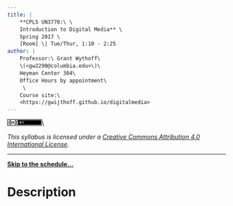 ```yaml
---
title: |
    **CPLS UN3770:\ \
    Introduction to Digital Media** \
    Spring 2017 \
    [Room] \| Tue/Thur, 1:10 - 2:25
author: |
    Professor:\ Grant Wythoff\
    \(<gw2290@columbia.edu>\)\
    Heyman Center 304\
    Office Hours by appointment\
     \
    Course site:\
    <https://gwijthoff.github.io/digitalmedia>
---
```


![](assets/images/cc-by.png)\

*This syllabus is licensed under a [Creative Commons Attribution 4.0 International License](http://creativecommons.org/licenses/by/4.0/).*

* * * * * * 

[**Skip to the schedule…**](#schedule)

Description
============